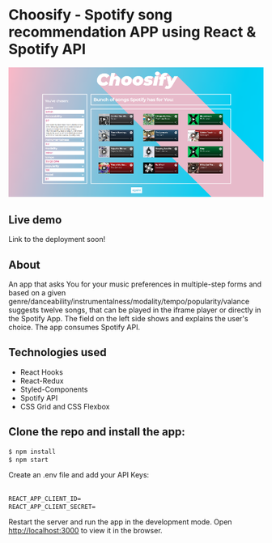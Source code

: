 # Choosify - Spotify song recommendation APP using React & Spotify API

![App](./src/App.png)

## Live demo

Link to the deployment soon!

<!-- 👉 [Click here](https://olafro.github.io/React-to-do/) 👈 -->

## About

An app that asks You for your music preferences in multiple-step forms and based
on a given genre/danceability/instrumentalness/modality/tempo/popularity/valance
suggests twelve songs, that can be played in the iframe player or directly in
the Spotify App. The field on the left side shows and explains the user's
choice. The app consumes Spotify API.

## Technologies used

- React Hooks
- React-Redux
- Styled-Components
- Spotify API
- CSS Grid and CSS Flexbox

## Clone the repo and install the app:

```
$ npm install
$ npm start
```

Create an .env file and add your API Keys:

```

REACT_APP_CLIENT_ID=
REACT_APP_CLIENT_SECRET=

```

Restart the server and run the app in the development mode. Open
[http://localhost:3000](http://localhost:3000) to view it in the browser.

